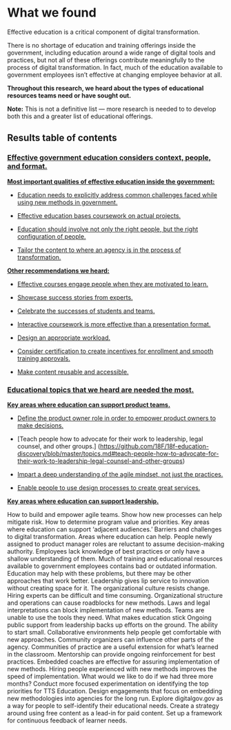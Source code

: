 # What we found

Effective education is a critical component of digital transformation.

There is no shortage of education and training offerings inside the government, including education around a wide range of digital tools and practices, but not all of these offerings contribute meaningfully to the process of digital transformation. In fact, much of the education available to government employees isn’t effective at changing employee behavior at all. 

**Throughout this research, we heard about the types of educational resources teams need or have sought out.** 

**Note:** This is not a definitive list — more research is needed to to develop both this and a greater list of educational offerings.

## Results table of contents

### [Effective government education considers context, people, and format.](https://github.com/18F/18f-education-discovery/blob/master/context_people_format.md#effective-government-education-considers-context-people-and-format)

**[Most important qualities of effective education inside the government:](https://github.com/18F/18f-education-discovery/blob/master/context_people_format.md#most-important-qualities-of-effective-education-inside-the-government)**

- [Education needs to explicitly address common challenges faced while using new methods in government.](https://github.com/18F/18f-education-discovery/blob/master/context_people_format.md#education-needs-to-explicitly-address-common-challenges-faced-while-using-new-methods-in-government)

- [Effective education bases coursework on actual projects.](https://github.com/18F/18f-education-discovery/blob/master/context_people_format.md#effective-education-bases-coursework-on-actual-projects)

- [Education should involve not only the right people, but the right configuration of people.](https://github.com/18F/18f-education-discovery/blob/master/context_people_format.md#education-should-involve-not-only-the-right-people-but-the-right-configuration-of-people)

- [Tailor the content to where an agency is in the process of transformation.](https://github.com/18F/18f-education-discovery/blob/master/context_people_format.md#tailor-the-content-to-where-an-agency-is-in-the-process-of-transformation)

**[Other recommendations we heard:](https://github.com/18F/18f-education-discovery/blob/master/context_people_format.md#other-recommendations-we-heard)**

- [Effective courses engage people when they are motivated to learn.](https://github.com/18F/18f-education-discovery/blob/master/context_people_format.md#effective-courses-engage-people-when-they-are-motivated-to-learn)

- [Showcase success stories from experts.](https://github.com/18F/18f-education-discovery/blob/master/context_people_format.md#showcase-success-stories-from-experts)

- [Celebrate the successes of students and teams.](https://github.com/18F/18f-education-discovery/blob/master/context_people_format.md#celebrate-the-successes-of-students-and-teams)

- [Interactive coursework is more effective than a presentation format.](https://github.com/18F/18f-education-discovery/blob/master/context_people_format.md#interactive-coursework-is-more-effective-than-a-presentation-format)

- [Design an appropriate workload.](https://github.com/18F/18f-education-discovery/blob/master/context_people_format.md#design-an-appropriate-workload)

- [Consider certification to create incentives for enrollment and smooth training approvals.](https://github.com/18F/18f-education-discovery/blob/master/context_people_format.md#consider-certification-to-create-incentives-for-enrollment-and-smooth-training-approvals)

- [Make content reusable and accessible.](https://github.com/18F/18f-education-discovery/blob/master/context_people_format.md#make-content-reusable-and-accessible)

### [Educational topics that we heard are needed the most.](https://github.com/18F/18f-education-discovery/blob/master/topics.md#educational-topics-that-we-heard-are-needed-the-most)

**[Key areas where education can support product teams.](https://github.com/18F/18f-education-discovery/blob/master/topics.md#key-areas-where-education-can-support-product-teams)**

- [Define the product owner role in order to empower product owners to make decisions.](https://github.com/18F/18f-education-discovery/blob/master/topics.md#define-the-product-owner-role-in-order-to-empower-product-owners-to-make-decisions)

- [Teach people how to advocate for their work to leadership, legal counsel, and other groups.] (https://github.com/18F/18f-education-discovery/blob/master/topics.md#teach-people-how-to-advocate-for-their-work-to-leadership-legal-counsel-and-other-groups)

- [Impart a deep understanding of the agile mindset, not just the practices.](https://github.com/18F/18f-education-discovery/blob/master/topics.md#impart-a-deep-understanding-of-the-agile-mindset-not-just-the-practices)

- [Enable people to use design processes to create great services.](https://github.com/18F/18f-education-discovery/blob/master/topics.md#enable-people-to-use-design-processes-to-create-great-services)

**[Key areas where education can support leadership.](https://github.com/18F/18f-education-discovery/blob/master/topics.md#key-areas-where-education-can-support-leadership)**

How to build and empower agile teams.
Show how new processes can help mitigate risk.
How to determine program value and priorities.
Key areas where education can support ‘adjacent audiences.’
Barriers and challenges to digital transformation.
Areas where education can help.
People newly assigned to product manager roles are reluctant to assume decision-making authority.
Employees lack knowledge of best practices or only have a shallow understanding of them.
Much of training and educational resources available to government employees contains bad or outdated information.
Education may help with these problems, but there may be other approaches that work better.
Leadership gives lip service to innovation without creating space for it.
The organizational culture resists change.
Hiring experts can be difficult and time consuming.
Organizational structure and operations can cause roadblocks for new methods.
Laws and legal interpretations can block implementation of new methods.
Teams are unable to use the tools they need.
What makes education stick
Ongoing public support from leadership backs up efforts on the ground.
The ability to start small.
Collaborative environments help people get comfortable with new approaches.
Community organizers can influence other parts of the agency.
Communities of practice are a useful extension for what’s learned in the classroom.
Mentorship can provide ongoing reinforcement for best practices.
Embedded coaches are effective for assuring implementation of new methods.
Hiring people experienced with new methods improves the speed of implementation.
What would we like to do if we had three more months?
Conduct more focused experimentation on identifying the top priorities for TTS Education.
Design engagements that focus on embedding new methodologies into agencies for the long run.
Explore digitalgov.gov as a way for people to self-identify their educational needs.
Create a strategy around using free content as a lead-in for paid content.
Set up a framework for continuous feedback of learner needs.
